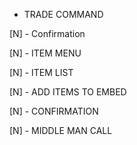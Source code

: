 - TRADE COMMAND

[N] - Confirmation

[N] - ITEM MENU

[N] - ITEM LIST

[N] - ADD ITEMS TO EMBED

[N] - CONFIRMATION

[N] - MIDDLE MAN CALL